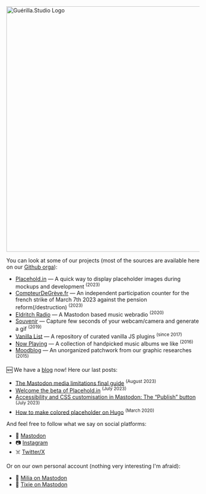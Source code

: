 <img width="640" alt="Guérilla.Studio Logo" src="https://github.com/GuerillaHQ/.github/assets/2143796/2473f38f-07d5-4589-9827-d0bd26ff773c">


You can look at some of our projects (most of the sources are available here on our [Github orga](https://github.com/GuerillaHQ)):

*   [Placehold.in](https://placehold.in/?from=gh-readme-guerilla) — A quick way to display placeholder images during mockups and development <sup>(2023)</sup>
*   [CompteurDeGrève.fr](https://compteurdegreve.fr) — An independent participation counter for the french strike of March 7th 2023 against the pension reform(/destruction) <sup>(2023)</sup>
*   [Eldritch Radio](https://radio.eldritch.cafe) — A Mastodon based music webradio <sup>(2020)</sup>
*   [Souvenir](https://souvenir.cam) — Capture few seconds of your webcam/camera and generate a gif <sup>(2019)</sup>
*   [Vanilla List](https://vanillalist.top/?from=gh-readme-guerilla) — A repository of curated vanilla JS plugins <sup>(since 2017)</sup>
*   [Now Playing](https://music.guerilla.studio/?from=gh-readme-guerilla) — A collection of handpicked music albums we like <sup>(2016)</sup>
*   [Moodblog](https://inspiration.guerilla.studio/?from=gh-readme-guerilla) — An unorganized patchwork from our graphic researches <sup>(2015)</sup>

🆕 We have a [blog](https://guerilla.studio/blog/?from=gh-readme-guerilla) now! Here our last posts:

* [The Mastodon media limitations final guide](https://guerilla.studio/blog/mastodon-media-upload-limits/?from=gh-readme-guerilla) <sup>(August 2023)</sup>
* [Welcome the beta of Placehold.in](https://guerilla.studio/blog/welcome-placeholdin-beta/?from=gh-readme-guerilla) <sup>(July 2023)</sup>
* [Accessibility and CSS customisation in Mastodon: The “Publish” button](https://guerilla.studio/blog/accessibility-css-customisation-mastodon-publish-button/?from=gh-readme-guerilla) <sup>(July 2023)</sup>
* [How to make colored placeholder on Hugo](https://guerilla.studio/blog/make-colored-placeholder-hugo/?from=gh-readme-guerilla/?from=gh-readme-guerilla) <sup>(March 2020)</sup>

And feel free to follow what we say on social platforms:

*   🐘 [Mastodon](https://mastodon.guerilla.studio/@GuerillaHQ)
*   📷 [Instagram](https://instagram.com/guerilla.studio_)
*   ☠️ [Twitter/X](https://x.com/GuerillaHQ)

Or on our own personal account (nothing very interesting I'm afraid):

*   🐘 [Milia on Mastodon](https://mastodon.guerilla.studio/@milia)
*   🐘 [Tixie on Mastodon](https://mastodon.guerilla.studio/@tixie)

